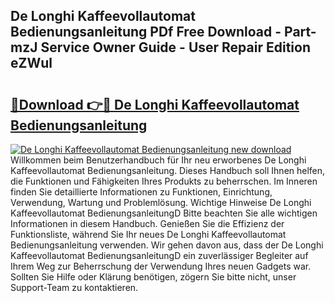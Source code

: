 ## De Longhi Kaffeevollautomat Bedienungsanleitung PDf Free Download - Part-mzJ Service Owner Guide - User Repair Edition eZWul

# <h2><a href="http://df4i0hg.blite.top/?on=De+Longhi+Kaffeevollautomat+Bedienungsanleitung">🔗Download 👉🔴 De Longhi Kaffeevollautomat Bedienungsanleitung</a></h2>

[![De Longhi Kaffeevollautomat Bedienungsanleitung new download](https://i.imgur.com/lujVjoI.png)](http://df4i0hg.blite.top/?on=De+Longhi+Kaffeevollautomat+Bedienungsanleitung)
Willkommen beim Benutzerhandbuch für Ihr neu erworbenes De Longhi Kaffeevollautomat Bedienungsanleitung. Dieses Handbuch soll Ihnen helfen, die Funktionen und Fähigkeiten Ihres Produkts zu beherrschen. Im Inneren finden Sie detaillierte Informationen zu Funktionen, Einrichtung, Verwendung, Wartung und Problemlösung. Wichtige Hinweise De Longhi Kaffeevollautomat BedienungsanleitungD Bitte beachten Sie alle wichtigen Informationen in diesem Handbuch. Genießen Sie die Effizienz der Funktionsliste, während Sie Ihr neues De Longhi Kaffeevollautomat Bedienungsanleitung verwenden. Wir gehen davon aus, dass der De Longhi Kaffeevollautomat BedienungsanleitungD ein zuverlässiger Begleiter auf Ihrem Weg zur Beherrschung der Verwendung Ihres neuen Gadgets war. Sollten Sie Hilfe oder Klärung benötigen, zögern Sie bitte nicht, unser Support-Team zu kontaktieren.
